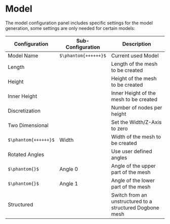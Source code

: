 <!--
SPDX-FileCopyrightText: 2023 PeriHub <https://github.com/PeriHub/PeriHub>

SPDX-License-Identifier: Apache-2.0
-->

# Model

The model configuration panel includes specific settings for the model generation, some settings are only needed for certain models:

| Configuration        | Sub-Configuration    | Description                                              |
| -------------------- | -------------------- | -------------------------------------------------------- |
| Model Name           | `$\phantom{++++++}$` | Current used Model                                       |
| Length               |                      | Length of the mesh to be created                         |
| Height               |                      | Height of the mesh to be created                         |
| Inner Height         |                      | Inner Height of the mesh to be created                   |
| Discretization       |                      | Number of nodes per height                               |
| Two Dimensional      |                      | Set the Width/Z-Axis to zero                             |
| `$\phantom{++++++}$` | Width                | Width of the mesh to be created                          |
| Rotated Angles       |                      | Use user defined angles                                  |
| `$\phantom{}$`       | Angle 0              | Angle of the upper part of the mesh                      |
| `$\phantom{}$`       | Angle 1              | Angle of the lower part of the mesh                      |
| Structured           |                      | Switch from an unstructured to a structured Dogbone mesh |
